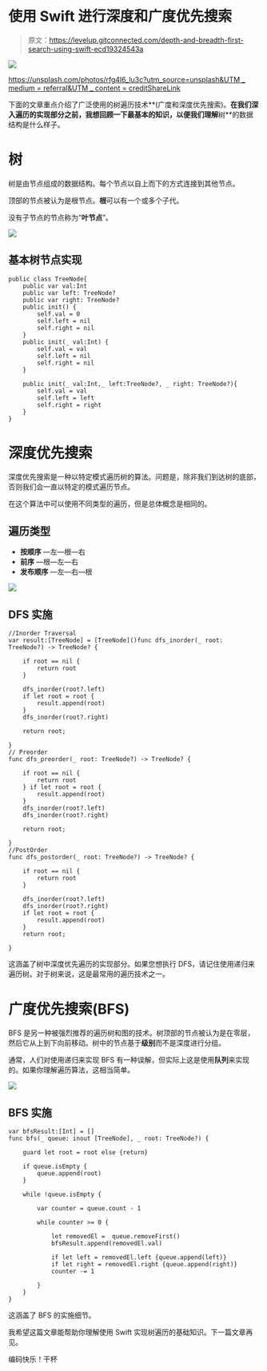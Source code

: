 # 使用 Swift 进行深度和广度优先搜索

> 原文：<https://levelup.gitconnected.com/depth-and-breadth-first-search-using-swift-ecd19324543a>

![](img/db825ce29567f2c06b4cccfd34a78a92.png)

[https://unsplash.com/photos/rfg4l6_lu3c?utm_source=unsplash&UTM _ medium = referral&UTM _ content = creditShareLink](https://unsplash.com/photos/rfg4l6_lu3c?utm_source=unsplash&utm_medium=referral&utm_content=creditShareLink)

下面的文章重点介绍了广泛使用的树遍历技术**(广度和深度优先搜索)。**在我们深入遍历的实现部分之前，我想回顾一下最基本的知识，以便我们理解**树**的数据结构是什么样子。

# 树

树是由节点组成的数据结构。每个节点以自上而下的方式连接到其他节点。

顶部的节点被认为是根节点。**根**可以有一个或多个子代。

没有子节点的节点称为“**叶节点**”。

![](img/e0f1278bc52480b8e863ab204a0aa56d.png)

## 基本树节点实现

```
public class TreeNode{
    public var val:Int
    public var left: TreeNode?
    public var right: TreeNode?
    public init() {
        self.val = 0
        self.left = nil
        self.right = nil
    }
    public init(_ val:Int) {
        self.val = val
        self.left = nil
        self.right = nil
    }

    public init(_ val:Int,_ left:TreeNode?, _ right: TreeNode?){
        self.val = val
        self.left = left
        self.right = right
    }
}
```

# 深度优先搜索

深度优先搜索是一种以特定模式遍历树的算法。问题是，除非我们到达树的底部，否则我们会一直以特定的模式遍历节点。

在这个算法中可以使用不同类型的遍历，但是总体概念是相同的。

## 遍历类型

*   **按顺序** —左—根—右
*   **前序** —根—左—右
*   **发布顺序** —左—右—根

![](img/f2396613701b36a67b45cd8be6e7e772.png)

## DFS 实施

```
//Inorder Traversal
var result:[TreeNode] = [TreeNode]()func dfs_inorder(_ root: TreeNode?) -> TreeNode? {

    if root == nil {
        return root
    }

    dfs_inorder(root?.left)
    if let root = root {
        result.append(root)
    }
    dfs_inorder(root?.right)

    return root;

}
// Preorder
func dfs_preorder(_ root: TreeNode?) -> TreeNode? {

    if root == nil {
        return root
    } if let root = root {
        result.append(root)
    }
    dfs_inorder(root?.left)
    dfs_inorder(root?.right)

    return root;

}
//PostOrder
func dfs_postorder(_ root: TreeNode?) -> TreeNode? {

    if root == nil {
        return root
    }

    dfs_inorder(root?.left)
    dfs_inorder(root?.right)
    if let root = root {
        result.append(root)
    }
    return root;

}
```

这涵盖了树中深度优先遍历的实现部分。如果您想执行 DFS，请记住使用递归来遍历树。对于树来说，这是最常用的遍历技术之一。

# 广度优先搜索(BFS)

BFS 是另一种被强烈推荐的遍历树和图的技术。树顶部的节点被认为是在零层，然后它从上到下向前移动。树中的节点基于**级别**而不是深度进行分组。

通常，人们对使用递归来实现 BFS 有一种误解，但实际上这是使用**队列**来实现的。如果你理解遍历算法，这相当简单。

![](img/b582985a28e1271f3056e9f1aa2a10ea.png)

## BFS 实施

```
var bfsResult:[Int] = []
func bfs(_ queue: inout [TreeNode], _ root: TreeNode?) {

    guard let root = root else {return}

    if queue.isEmpty {
        queue.append(root)
    }

    while !queue.isEmpty {

        var counter = queue.count - 1

        while counter >= 0 {

            let removedEl =  queue.removeFirst()
            bfsResult.append(removedEl.val)

            if let left = removedEl.left {queue.append(left)}
            if let right = removedEl.right {queue.append(right)}
            counter -= 1

        }
    }
}
```

这涵盖了 BFS 的实施细节。

我希望这篇文章能帮助你理解使用 Swift 实现树遍历的基础知识。下一篇文章再见。

编码快乐！干杯